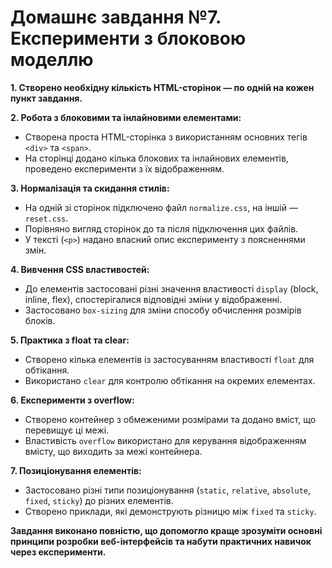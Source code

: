 # Домашнє завдання №7. Експерименти з блоковою моделлю

**1. Створено необхідну кількість HTML-сторінок — по одній на кожен пункт завдання.**

**2. Робота з блоковими та інлайновими елементами:**

   - Створена проста HTML-сторінка з використанням основних тегів `<div>` та `<span>`.
   - На сторінці додано кілька блокових та інлайнових елементів, проведено експерименти з їх відображенням.

**3. Нормалізація та скидання стилів:**

   - На одній зі сторінок підключено файл `normalize.css`, на іншій — `reset.css`.
   - Порівняно вигляд сторінок до та після підключення цих файлів.
   - У тексті (`<p>`) надано власний опис експерименту з поясненнями змін.

**4. Вивчення CSS властивостей:**

   - До елементів застосовані різні значення властивості `display` (block, inline, flex), спостерігалися відповідні зміни у відображенні.
   - Застосовано `box-sizing` для зміни способу обчислення розмірів блоків.

**5. Практика з float та clear:**

   - Створено кілька елементів із застосуванням властивості `float` для обтікання.
   - Використано `clear` для контролю обтікання на окремих елементах.

**6. Експерименти з overflow:**

   - Створено контейнер з обмеженими розмірами та додано вміст, що перевищує ці межі.
   - Властивість `overflow` використано для керування відображенням вмісту, що виходить за межі контейнера.

**7. Позиціонування елементів:**

   - Застосовано різні типи позиціонування (`static`, `relative`, `absolute`, `fixed`, `sticky`) до різних елементів.
   - Створено приклади, які демонструють різницю між `fixed` та `sticky`.

**Завдання виконано повністю, що допомогло краще зрозуміти основні принципи розробки веб-інтерфейсів та набути практичних навичок через експерименти.**
